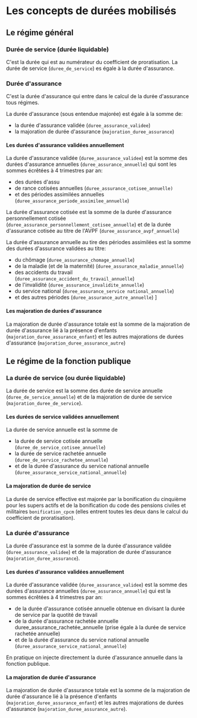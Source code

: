 # Les concepts de durées mobilisés

## Le régime général

### Durée de service (durée liquidable)

C'est la durée qui est au numérateur du coefficient de proratisation.
La durée de service (`duree_de_service`) es égale à la durée d'assurance.

### Durée d'assurance

C'est la durée d'assurance qui entre dans le calcul de la durée d'assurance tous régimes.


La durée d'assurance (sous entendue majorée) est égale à la somme de:

- la durée d'assurance validée (`duree_assurance_validee`)
- la majoration de durée d'assurance (`majoration_duree_assurance`)

#### Les durées d'assurance validées annuellement

La durée d'assurance validée (`duree_assurance_validee`) est la somme des
durées d'assurance annuelles (`duree_assurance_annuelle`) qui sont les sommes écrêtées à 4 trimestres par an:
- des durées d'assu
- de rance cotisées annuelles  (`duree_assurance_cotisee_annuelle)`
- et des périodes assimilées annuelles  (`duree_assurance_periode_assimilee_annuelle`)

La durée d'assurance cotisée est la somme de
la durée d'assurance personnellement cotisée (`duree_assurance_personnellement_cotisee_annuelle`)
et de
la durée d'assurance cotisée au titre de l'AVPF (`duree_assurance_avpf_annuelle`)

La durée d'assurance annuelle au tire des périodes assimilées est la somme des durées d'assurance validées au titre:
- du chômage (`duree_assurance_chomage_annuelle`)
- de la maladie (et de la maternité) (`duree_assurance_maladie_annuelle`)
- des accidents du travail (`duree_assurance_accident_du_travail_annuelle`)
- de l'invalidité (`duree_assurance_invalidite_annuelle`)
- du service national (`duree_assurance_service national_annuelle`)
- et des autres périodes (`duree_assurance_autre_annuelle`)                     ]

#### Les majoration de durées d'assurance

La majoration de durée d'assurance totale est la somme de la majoration de durée d'assurance lié à la présence d'enfants (`majoration_duree_assurance_enfant`) et les autres majorations de durées d'assurance (`majoration_duree_assurance_autre`)

## Le régime de la fonction publique

### La durée de service (ou durée liquidable)

La durée de service est la somme des durée de service annuelle (`duree_de_service_annuelle`) et de la majoration de durée de service (`majoration_duree_de_service`).

#### Les durées de service validées annuellement

La durée de service annuelle est la somme de

- la durée de service cotisée annuelle (`duree_de_service_cotisee_annuelle`)
- la durée de service rachetée annuelle (`duree_de_service_rachetee_annuelle`)
- et de la durée d'assurance du service national annuelle (`duree_assurance_service_national_annuelle`)

#### La majoration de durée de service

La durée de service effective est majorée par la bonification du cinquième pour les supers actifs
et de la bonification du code des pensions civiles et militaires `bonification_cpcm` (elles entrent toutes les deux dans le calcul du coefficient de proratisation).

### La durée d'assurance

La durée d'assurance est la somme de la durée d'assurance validée
(`duree_assurance_validee`) et de la majoration de durée d'assurance (`majoration_duree_assurance`).

#### Les durées d'assurance validées annuellement

La durée d'assurance validée (`duree_assurance_validee`) est la somme des
durées d'assurance annuelles (`duree_assurance_annuelle`) qui est la sommes écrêtées à 4 trimestres par an:

- de la durée d'assurance cotisée annuelle obtenue en divisant la durée de service par la quotité de travail
- de la durée d'assurance rachetée annuelle duree_assurance_rachetée_annuelle (prise égale à la durée de service rachetée annuelle)
- et de la durée d'assurance du service national annuelle (`duree_assurance_service_national_annuelle`)

En pratique on injecte directement la durée d'assurance annuelle dans la fonction publique.

#### La majoration de durée d'assurance

La majoration de durée d'assurance totale est la somme de la majoration de durée d'assurance lié à la présence d'enfants (`majoration_duree_assurance_enfant`) et les autres majorations de durées d'assurance (`majoration_duree_assurance_autre`).
